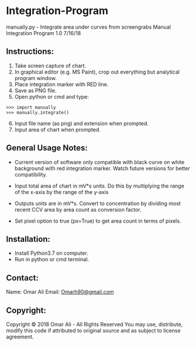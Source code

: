 # Integration-Program
manually.py - Integrate area under curves from screengrabs
Manual Integration Program 1.0 7/16/18

## Instructions:

1) Take screen capture of chart.
2) In graphical editor (e.g. MS Paint), crop out everything but analytical program window.
3) Place integration marker with RED line.
4) Save as PNG file.
5) Open python or cmd and type:
```
>>> import manually
>>> manually.integrate()
```
6) Input file name (as png) and extension when prompted.
7) Input area of chart when prompted.

## General Usage Notes:

+ Current version of software only compatible with black curve on white background with red integration marker. Watch future versions for better compatibility.

+ Input total area of chart in mV\*s units. Do this by multiplying the range of the x-axis by the range of the y-axis

+ Outputs units are in mV\*s. Convert to concentration by dividing most recent CCV area by area count as conversion factor.

+ Set pixel option to true (px=True) to get area count in terms of pixels.

## Installation:

+ Install Python3.7 on computer. 
+ Run in python or cmd terminal.

## Contact:

Name: Omar Ali
Email: Omarh90@gmail.com

## Copyright:
Copyright &copy; 2018 Omar Ali - All Rights Reserved
You may use, distribute, modify this code if attributed to original source and as subject to license agreement.
